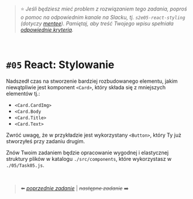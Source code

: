 > :star: *Jeśli będziesz mieć problem z rozwiązaniem tego zadania, poproś o pomoc na odpowiednim kanale na Slacku, tj. `s2e05-react-styling` (dotyczy [mentee](https://devmentor.pl/mentoring-javascript/)). Pamiętaj, aby treść Twojego wpisu spełniała [odpowiednie kryteria](https://devmentor.pl/jak-prosic-o-pomoc/).*

&nbsp;

# `#05` React: Stylowanie


Nadszedł czas na stworzenie bardziej rozbudowanego elementu, jakim niewątpliwie jest komponent `<Card>`, który składa się z mniejszych elementów tj.:
* `<Card.CardImg>`
* `<Card.Body`
* `<Card.Title>`
* `<Card.Text>`

Zwróć uwagę, że w przykładzie jest wykorzystany `<Button>`, który Ty już stworzyłeś przy zadaniu drugim.

Znów Twoim zadaniem będzie opracowanie wygodnej i elastycznej struktury plików w katalogu `./src/components`, które wykorzystasz w `./05/Task05.js`.

&nbsp;

> :arrow_left: [*poprzednie zadanie*](./../04) | ~~*następne zadanie*~~ :arrow_right:

